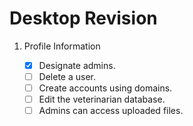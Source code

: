 # Desktop Revision

1. Profile Information
   
   - [x] Designate admins.
   - [ ] Delete a user.
   - [ ] Create accounts using domains.
   - [ ] Edit the veterinarian database.
   - [ ] Admins can access uploaded files.
